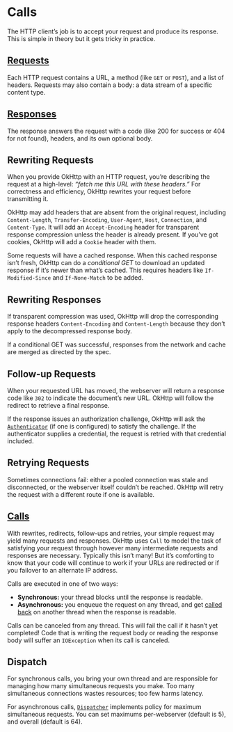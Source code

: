 # Calls

The HTTP client’s job is to accept your request and produce its response. This is simple in theory but it gets tricky in practice.

## [Requests](http://square.github.io/okhttp/3.x/okhttp/okhttp3/Request.html)

Each HTTP request contains a URL, a method (like `GET` or `POST`), and a list of headers. Requests may also contain a body: a data stream of a specific content type.

## [Responses](http://square.github.io/okhttp/3.x/okhttp/okhttp3/Response.html)

The response answers the request with a code (like 200 for success or 404 for not found), headers, and its own optional body.

## Rewriting Requests

When you provide OkHttp with an HTTP request, you’re describing the request at a high-level: _“fetch me this URL with these headers.”_ For correctness and efficiency, OkHttp rewrites your request before transmitting it.

OkHttp may add headers that are absent from the original request, including `Content-Length`, `Transfer-Encoding`, `User-Agent`, `Host`, `Connection`, and `Content-Type`. It will add an `Accept-Encoding` header for transparent response compression unless the header is already present. If you’ve got cookies, OkHttp will add a `Cookie` header with them.

Some requests will have a cached response. When this cached response isn’t fresh, OkHttp can do a _conditional GET_ to download an updated response if it’s newer than what’s cached. This requires headers like `If-Modified-Since` and `If-None-Match` to be added.

## Rewriting Responses

If transparent compression was used, OkHttp will drop the corresponding response headers `Content-Encoding` and `Content-Length` because they don’t apply to the decompressed response body.

If a conditional GET was successful, responses from the network and cache are merged as directed by the spec.

## Follow-up Requests

When your requested URL has moved, the webserver will return a response code like `302` to indicate the document’s new URL. OkHttp will follow the redirect to retrieve a final response.

If the response issues an authorization challenge, OkHttp will ask the [`Authenticator`](http://square.github.io/okhttp/3.x/okhttp/okhttp3/Authenticator.html) (if one is configured) to satisfy the challenge. If the authenticator supplies a credential, the request is retried with that credential included.

## Retrying Requests

Sometimes connections fail: either a pooled connection was stale and disconnected, or the webserver itself couldn’t be reached. OkHttp will retry the request with a different route if one is available.

## [Calls](http://square.github.io/okhttp/3.x/okhttp/okhttp3/Call.html)

With rewrites, redirects, follow-ups and retries, your simple request may yield many requests and responses. OkHttp uses `Call` to model the task of satisfying your request through however many intermediate requests and responses are necessary. Typically this isn’t many! But it’s comforting to know that your code will continue to work if your URLs are redirected or if you failover to an alternate IP address.

Calls are executed in one of two ways:

 * **Synchronous:** your thread blocks until the response is readable.
 * **Asynchronous:** you enqueue the request on any thread, and get [called back](http://square.github.io/okhttp/3.x/okhttp/okhttp3/Callback.html) on another thread when the response is readable.

Calls can be canceled from any thread. This will fail the call if it hasn’t yet completed! Code that is writing the request body or reading the response body will suffer an `IOException` when its call is canceled.

## Dispatch

For synchronous calls, you bring your own thread and are responsible for managing how many simultaneous requests you make. Too many simultaneous connections wastes resources; too few harms latency.

For asynchronous calls, [`Dispatcher`](http://square.github.io/okhttp/3.x/okhttp/okhttp3/Dispatcher.html) implements policy for maximum simultaneous requests. You can set maximums per-webserver (default is 5), and overall (default is 64).
